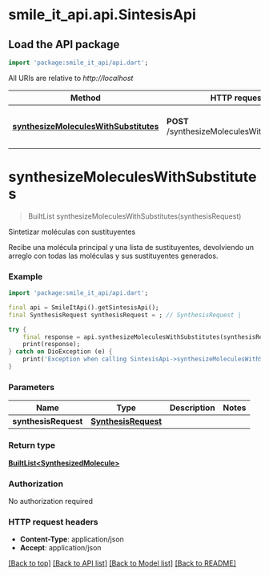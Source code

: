 # smile_it_api.api.SintesisApi

## Load the API package
```dart
import 'package:smile_it_api/api.dart';
```

All URIs are relative to *http://localhost*

Method | HTTP request | Description
------------- | ------------- | -------------
[**synthesizeMoleculesWithSubstitutes**](SintesisApi.md#synthesizemoleculeswithsubstitutes) | **POST** /synthesizeMoleculesWithSubstitutes | Sintetizar moléculas con sustituyentes


# **synthesizeMoleculesWithSubstitutes**
> BuiltList<SynthesizedMolecule> synthesizeMoleculesWithSubstitutes(synthesisRequest)

Sintetizar moléculas con sustituyentes

Recibe una molécula principal y una lista de sustituyentes, devolviendo un arreglo con todas las moléculas y sus sustituyentes generados.

### Example
```dart
import 'package:smile_it_api/api.dart';

final api = SmileItApi().getSintesisApi();
final SynthesisRequest synthesisRequest = ; // SynthesisRequest | 

try {
    final response = api.synthesizeMoleculesWithSubstitutes(synthesisRequest);
    print(response);
} catch on DioException (e) {
    print('Exception when calling SintesisApi->synthesizeMoleculesWithSubstitutes: $e\n');
}
```

### Parameters

Name | Type | Description  | Notes
------------- | ------------- | ------------- | -------------
 **synthesisRequest** | [**SynthesisRequest**](SynthesisRequest.md)|  | 

### Return type

[**BuiltList&lt;SynthesizedMolecule&gt;**](SynthesizedMolecule.md)

### Authorization

No authorization required

### HTTP request headers

 - **Content-Type**: application/json
 - **Accept**: application/json

[[Back to top]](#) [[Back to API list]](../README.md#documentation-for-api-endpoints) [[Back to Model list]](../README.md#documentation-for-models) [[Back to README]](../README.md)

